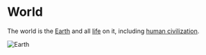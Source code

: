 # World

The world is the [Earth](https://en.wikipedia.org/wiki/Earth) and all [life](https://en.wikipedia.org/wiki/Life) on it, including [human civilization](https://en.wikipedia.org/wiki/Civilization).

![Earth](https://upload.wikimedia.org/wikipedia/commons/thumb/9/97/The_Earth_seen_from_Apollo_17.jpg/270px-The_Earth_seen_from_Apollo_17.jpg)